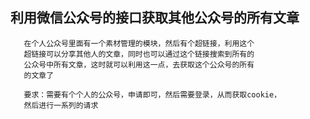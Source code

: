 ## 利用微信公众号的接口获取其他公众号的所有文章

       在个人公众号里面有一个素材管理的模块，然后有个超链接，利用这个
       超链接可以分享其他人的文章，同时也可以通过这个链接搜索到所有的
       公众号中所有文章，这时就可以利用这一点，去获取这个公众号的所有
       的文章了

       要求：需要有个个人的公众号，申请即可，然后需要登录，从而获取cookie，
       然后进行一系列的请求